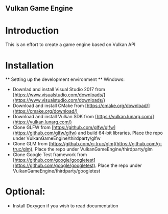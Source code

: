 ## Vulkan Game Engine
# Introduction

This is an effort to create a game engine based on Vulkan API

# Installation

** Setting up the development environment **
 Windows:
 * Downlad and install Visual Studio 2017 from [https://www.visualstudio.com/downloads/](https://www.visualstudio.com/downloads/)
 * Download and install CMake from [https://cmake.org/download/](https://cmake.org/download/)
 * Download and install Vulkan SDK from [https://vulkan.lunarg.com/](https://vulkan.lunarg.com/)
 * Clone GLFW from [https://github.com/glfw/glfw](https://github.com/glfw/glfw) and build 64-bit libraries. Place the repo under VulkanGameEngine/thirdparty/glfw
 * Clone GLM from [https://github.com/g-truc/glm](https://github.com/g-truc/glm). Place the repo under VulkanGameEngine/thirdparty/glm
 * Clone Google Test framework from [https://github.com/google/googletest](https://github.com/google/googletest). Place the repo under VulkanGameEngine/thirdparty/googletest

# Optional:
 - Install Doxygen if you wish to read documentation
